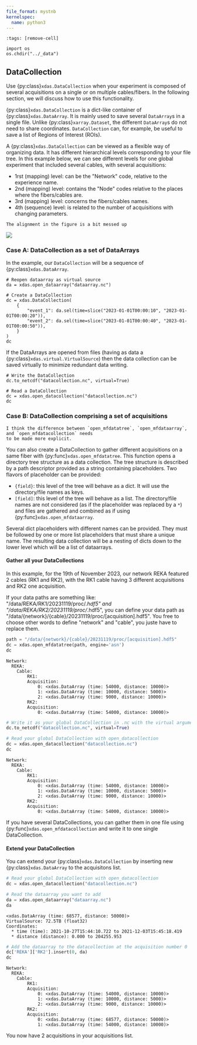 ```yaml
---
file_format: mystnb
kernelspec:
  name: python3
---
```


```{code-cell}
:tags: [remove-cell]

import os
os.chdir("../_data")
```

## DataCollection

Use {py:class}`xdas.DataCollection` when your experiment is composed of several acquisitions on a single or on multiple cables/fibers. In the following section, we will discuss how to use this functionality.

{py:class}`xdas.DataCollection` is a dict-like container of {py:class}`xdas.DataArray`. 
It is mainly used to save several `DataArray`s in a single file. Unlike 
{py:class}`xarray.Dataset`, the different `DataArray`s do not need to 
share coordinates. `DataCollection` can, for example, be useful to save a 
list of Regions of Interest (ROIs).

A {py:class}`xdas.DataCollection` can be viewed as a flexible way of organizing data. It has different hierarchical levels corresponding to your file tree. In this example below, we can see different levels for one global experiment that included several cables, with several acquisitions:
- 1rst (mapping) level: can be the "Network" code, relative to the experience name.
- 2nd (mapping) level: contains the "Node" codes relative to the places where the fibers/cables are.
- 3rd (mapping) level: concerns the fibers/cables names.
- 4th (sequence) level: is related to the number of acquisitions with changing parameters.

```{warning}
The alignment in the figure is a bit messed up
```

![](/_static/datacollection.svg)

### Case A: DataCollection as a set of DataArrays

In the example, our `DataCollection` will be a sequence of {py:class}`xdas.DataArray`.

```{code-cell}
# Reopen dataarray as virtual source
da = xdas.open_dataarray("dataarray.nc") 

# Create a DataCollection
dc = xdas.DataCollection(
    {
        "event_1": da.sel(time=slice("2023-01-01T00:00:10", "2023-01-01T00:00:20")), 
        "event_2": da.sel(time=slice("2023-01-01T00:00:40", "2023-01-01T00:00:50")),
    }
)
dc
```

If the DataArrays are opened from files (having as data a 
{py:class}`xdas.virtual.VirtualSource`) then the data collection can be saved virtually 
to minimize redundant data writing. 

```{code-cell}
# Write the DataCollection
dc.to_netcdf("datacollection.nc", virtual=True)
```

```{code-cell}
# Read a DataCollection
dc = xdas.open_datacollection("datacollection.nc")
dc
```

### Case B: DataCollection comprising a set of acquisitions

```{warning}
I think the difference between `open_mfdatatree`, `open_mfdataarray`, and `open_mfdatacollection` needs
to be made more explicit.
```

You can also create a DataCollection to gather different acquisitions on a same fiber with {py:func}`xdas.open_mfdatatree`. This function opens a directory tree structure as a data collection. 
The tree structure is described by a path descriptor provided as a string
containing placeholders. Two flavors of placeholder can be provided:

- `{field}`: this level of the tree will behave as a dict. It will use the
directory/file names as keys.
- `[field]`: this level of the tree will behave as a list. The directory/file
names are not considered (as if the placeholder was replaced by a `*`) and
files are gathered and combined as if using {py:func}`xdas.open_mfdataarray`.

Several dict placeholders with different names can be provided. They must be
followed by one or more list placeholders that must share a unique name. The
resulting data collection will be a nesting of dicts down to the lower level
which will be a list of dataarrays.

#### Gather all your DataCollections

In this example, for the 19th of November 2023, our network REKA featured 2 cables (RK1 and RK2), with the RK1 cable having 3 different acquisitions and RK2 one acquisition. 

If your data paths are something like: "/data/REKA/RK1/20231119/proc/*.hdf5" and "/data/REKA/RK2/20231119/proc/*.hdf5", you can define your data path as "/data/{network}/{cable}/20231119/proc/[acquisition].hdf5". You free to choose other words to define "network" and "cable", you juste have to replace them.

```python
path = "/data/{network}/{cable}/20231119/proc/[acquisition].hdf5"
dc = xdas.open_mfdatatree(path, engine='asn')
dc
```
```text
Network:
  REKA:
    Cable:
        RK1: 
        Acquisition:
            0: <xdas.DataArray (time: 54000, distance: 10000)>
            1: <xdas.DataArray (time: 10000, distance: 5000)>
            2: <xdas.DataArray (time: 9000, distance: 10000)>
        RK2: 
        Acquisition:
            0: <xdas.DataArray (time: 54000, distance: 10000)>
```
```python
# Write it as your global DataCollection in .nc with the virtual argument True
dc.to_netcdf("datacollection.nc", virtual=True)
```

```python
# Read your global DataCollection with open_datacollection
dc = xdas.open_datacollection("datacollection.nc")
dc
```
```text
Network:
  REKA:
    Cable:
        RK1: 
        Acquisition:
            0: <xdas.DataArray (time: 54000, distance: 10000)>
            1: <xdas.DataArray (time: 10000, distance: 5000)>
            2: <xdas.DataArray (time: 9000, distance: 10000)>
        RK2: 
        Acquisition:
            0: <xdas.DataArray (time: 54000, distance: 10000)>
```

If you have several DataCollections, you can gather them in one file using {py:func}`xdas.open_mfdatacollection` and write it to one single DataCollection.

#### Extend your DataCollection

You can extend your {py:class}`xdas.DataCollection` by inserting new {py:class}`xdas.DataArray` to the acquisitons list.

```python
# Read your global DataCollection with open_datacollection
dc = xdas.open_datacollection("datacollection.nc")

# Read the dataarray you want to add
da = xdas.open_dataarray("dataarray.nc")
da
```
```text
<xdas.DataArray (time: 68577, distance: 50000)>
VirtualSource: 72.5TB (float32)
Coordinates:
  * time (time): 2021-10-27T15:44:10.722 to 2021-12-03T15:45:18.419
  * distance (distance): 0.000 to 204255.953
```

```python
# Add the dataarray to the datacollection at the acquisition number 0
dc['REKA']['RK2'].insert(0, da)
dc
```
```text
Network:
  REKA:
    Cable:
        RK1: 
        Acquisition:
            0: <xdas.DataArray (time: 54000, distance: 10000)>
            1: <xdas.DataArray (time: 10000, distance: 5000)>
            2: <xdas.DataArray (time: 9000, distance: 10000)>
        RK2: 
        Acquisition:
            0: <xdas.DataArray (time: 68577, distance: 50000)>
            1: <xdas.DataArray (time: 54000, distance: 10000)>
```

You now have 2 acquisitions in your acquisitions list.